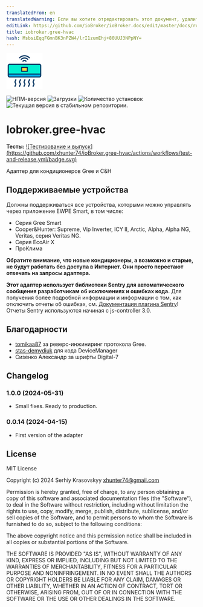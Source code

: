 ```yaml
---
translatedFrom: en
translatedWarning: Если вы хотите отредактировать этот документ, удалите поле «translationFrom», в противном случае этот документ будет снова автоматически переведен
editLink: https://github.com/ioBroker/ioBroker.docs/edit/master/docs/ru/adapterref/iobroker.gree-hvac/README.md
title: iobroker.gree-hvac
hash: MsbsiEqqFGmnBK3nPZW4/lrI1zumEhj+80UUJ3NPpNY=
---
```

![Логотип](../../../en/adapterref/iobroker.gree-hvac/admin/air-conditioner.png)

![НПМ-версия](https://img.shields.io/npm/v/iobroker.gree-hvac.svg)
![Загрузки](https://img.shields.io/npm/dm/iobroker.gree-hvac.svg)
![Количество установок](https://iobroker.live/badges/template-installed.svg)
![Текущая версия в стабильном репозитории.](https://iobroker.live/badges/gree-hvac-stable.svg)

# Iobroker.gree-hvac
**Тесты:** [![Тестирование и выпуск] (https://github.com/xhunter74/ioBroker.gree-hvac/actions/workflows/test-and-release.yml/badge.svg)](https://github.com/xhunter74/ioBroker.gree-hvac/actions/workflows/test-and-release.yml)

Адаптер для кондиционеров Gree и C&H

## Поддерживаемые устройства
Должны поддерживаться все устройства, которыми можно управлять через приложение EWPE Smart, в том числе:

- Серия Gree Smart
- Cooper&Hunter: Supreme, Vip Inverter, ICY II, Arctic, Alpha, Alpha NG, Veritas, серия Veritas NG.
- Серия EcoAir X
- ПроКлима

**Обратите внимание, что новые кондиционеры, а возможно и старые, не будут работать без доступа в Интернет. Они просто перестают отвечать на запросы адаптера.**

**Этот адаптер использует библиотеки Sentry для автоматического сообщения разработчикам об исключениях и ошибках кода.** Для получения более подробной информации и информации о том, как отключить отчеты об ошибках, см. [Документация плагина Sentry](https://github.com/ioBroker/plugin-sentry#plugin-sentry)! Отчеты Sentry используются начиная с js-controller 3.0.

## Благодарности
- [tomikaa87](https://github.com/tomikaa87) за реверс-инжиниринг протокола Gree.
- [stas-demydiuk](https://github.com/stas-demydiuk) для кода DeviceManager
- Сизенко Александр за шрифты Digital-7

## Changelog
### 1.0.0 (2024-05-31)
 - Small fixes. Ready to production.
### 0.0.14 (2024-04-15)
 - First version of the adapter

## License
MIT License

Copyright (c) 2024 Serhiy Krasovskyy xhunter74@gmail.com

Permission is hereby granted, free of charge, to any person obtaining a copy
of this software and associated documentation files (the "Software"), to deal
in the Software without restriction, including without limitation the rights
to use, copy, modify, merge, publish, distribute, sublicense, and/or sell
copies of the Software, and to permit persons to whom the Software is
furnished to do so, subject to the following conditions:

The above copyright notice and this permission notice shall be included in all
copies or substantial portions of the Software.

THE SOFTWARE IS PROVIDED "AS IS", WITHOUT WARRANTY OF ANY KIND, EXPRESS OR
IMPLIED, INCLUDING BUT NOT LIMITED TO THE WARRANTIES OF MERCHANTABILITY,
FITNESS FOR A PARTICULAR PURPOSE AND NONINFRINGEMENT. IN NO EVENT SHALL THE
AUTHORS OR COPYRIGHT HOLDERS BE LIABLE FOR ANY CLAIM, DAMAGES OR OTHER
LIABILITY, WHETHER IN AN ACTION OF CONTRACT, TORT OR OTHERWISE, ARISING FROM,
OUT OF OR IN CONNECTION WITH THE SOFTWARE OR THE USE OR OTHER DEALINGS IN THE
SOFTWARE.